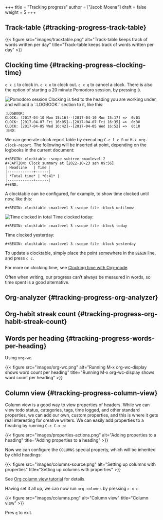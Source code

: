 +++
title = "Tracking progress"
author = ["Jacob Moena"]
draft = false
weight = 5
+++

## Track-table {#tracking-progress-track-table}

{{< figure src="images/tracktable.png" alt="Track-table keeps track of words written per day" title="Track-table keeps track of words written per day" >}}


## Clocking time {#tracking-progress-clocking-time}

`c x i` to clock in. `c x o` to clock out. `c x q` to cancel a clock.
There is also the option of starting a 20 minute Pomodoro session, by pressing `B`.

<div title="Pomodoro session">

<img src="images/pomodoro.png" alt="Pomodoro session" title="Pomodoro session" />
Clocking is tied to the heading you are working under, and will add a `:LOGBOOK:` section to it, like this:

</div>

```nil
:LOGBOOK:
CLOCK: [2017-04-10 Mon 15:16]--[2017-04-10 Mon 15:17] =>  0:01
CLOCK: [2017-04-07 Fri 16:05]--[2017-04-07 Fri 16:35] =>  0:30
CLOCK: [2017-04-05 Wed 16:42]--[2017-04-05 Wed 16:52] =>  0:10
:END:
```

We can generate clock report table by executing `C-c l c R` or `M-x org-clock-report`.
The following will be inserted at point, depending on the logbooks in the current document:

```nil
#+BEGIN: clocktable :scope subtree :maxlevel 2
#+CAPTION: Clock summary at [2022-10-23 søn 09:56]
| Headline   | Time |
|------------+------|
| *Total time* | *0:41* |
|------------+------|
#+END:
```

A clocktable can be configured, for example, to show time clocked until now, like this:

```nil
#+BEGIN: clocktable :maxlevel 3 :scope file :block untilnow
```

<div title="Time clocked in total">

<img src="images/clocktable-master.png" alt="Time clocked in total" title="Time clocked in total" />
Time clocked today:

</div>

```nil
#+BEGIN: clocktable :maxlevel 3 :scope file :block today
```

Time clocked yesterday:

```nil
#+BEGIN: clocktable :maxlevel 3 :scope file :block yesterday
```

To update a clocktable, simply place the point somewhere in the `BEGIN` line, and press `c c`.

For more on clocking time, see [Clocking time with Org-mode](https://writequit.org/denver-emacs/presentations/2017-04-11-time-clocking-with-org.html).

Often when writing, our progress can’t always be measured in words, so time spent is a good alternative.


## Org-analyzer {#tracking-progress-org-analyzer}


## Org-habit streak count {#tracking-progress-org-habit-streak-count}


## Words per heading {#tracking-progress-words-per-heading}

Using `org-wc`.

{{< figure src="images/org-wc.png" alt="Running M-x org-wc-display shows word count per heading" title="Running M-x org-wc-display shows word count per heading" >}}


## Column view {#tracking-progress-column-view}

Column view is a good way to view properties of headers. While we can view todo status, categories, tags, time logged, and other standard properties, we can add our own, custom properties, and this is where it gets real interesting for creative writers.
We can easily add properties to a heading by running `C-c C-x p`:

{{< figure src="images/properties-actions.png" alt="Adding properties to a heading" title="Adding properties to a heading" >}}

Now we can configure the `COLUMNS` special property, which will be inherited by child headings:

{{< figure src="images/columns-source.png" alt="Setting up columns with properties" title="Setting up columns with properties" >}}

See [Org column view tutorial](https://orgmode.org/worg/org-tutorials/org-column-view-tutorial.html) for details.

Having set it all up, we can now run `org-columns` by pressing `c x c`:

{{< figure src="images/columns.png" alt="Column view" title="Column view" >}}

Pres `q` to exit.
